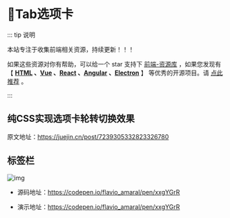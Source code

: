 # 🍁Tab选项卡

::: tip 说明

本站专注于收集前端相关资源，持续更新！！！

如果这些资源对你有帮助，可以给一个 star 支持下 [前端-资源库](https://github.com/huangpw/document-frontend-vitepress) ，如果您发现有 【 **[HTML](/html) 、[Vue](/vue) 、[React](/react) 、[Angular](/angular) 、[Electron](/electron)** 】 等优秀的开源项目。请 [点此推荐](https://github.com/huangpw/document-frontend-vitepress/issues/new) 。

:::



## 纯CSS实现选项卡轮转切换效果

原文地址：https://juejin.cn/post/7239305332823326780



## 标签栏

![img](/images/html/code/tab/10001.png)

- 源码地址：https://codepen.io/flavio_amaral/pen/xxgYGrR

- 演示地址：https://codepen.io/flavio_amaral/pen/xxgYGrR


